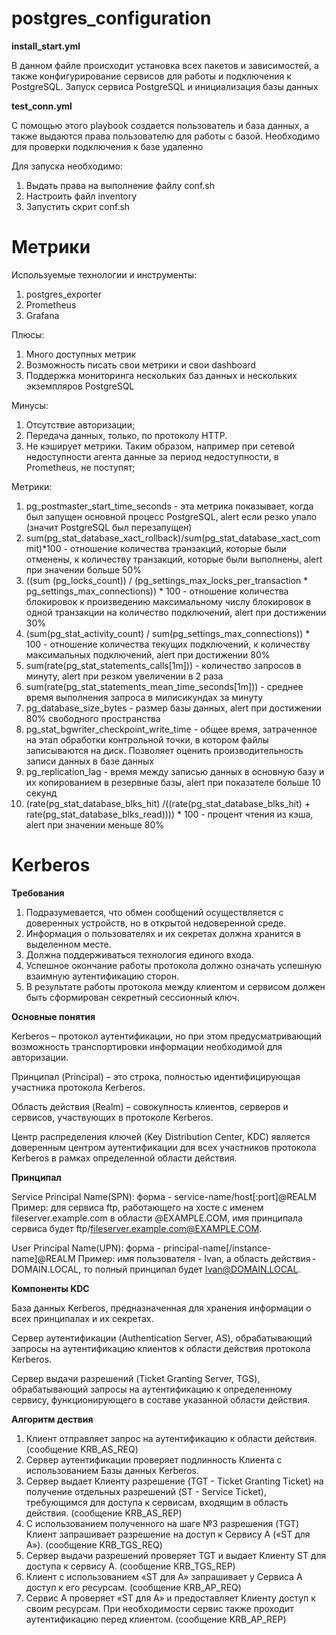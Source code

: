 # postgres_configuration

**install_start.yml**

В данном файле происходит установка всех пакетов и зависимостей, а также конфигурирование сервисов для работы и подключения к PostgreSQL. Запуск сервиса PostgreSQL и инициализация базы данных

**test_conn.yml**

С помощью этого playbook создается пользователь и база данных, а также выдаются права пользователю для работы с базой. Необходимо для проверки подключения к базе удаленно

Для запуска необходимо:

1. Выдать права на выполнение файлу conf.sh
2. Настроить файл inventory
3. Запустить скрит conf.sh

# Метрики

Используемые технологии и инструменты:
1. postgres_exporter
2. Prometheus
3. Grafana

Плюсы: 
1. Много доступных метрик
2. Возможность писать свои метрики и свои dashboard
3. Поддержка мониторинга нескольких баз данных и нескольких экземпляров PostgreSQL

Минусы:
1. Отсутствие авторизации;
2. Передача данных, только, по протоколу HTTP.
3. Не кэширует метрики. Таким образом, например при сетевой недоступности агента данные за период недоступности, в Prometheus, не поступят;

Метрики:
1. pg_postmaster_start_time_seconds - эта метрика показывает, когда был запущен основной процесс PostgreSQL, alert если резко упало (значит PostgreSQL был перезапущен)
2. sum(pg_stat_database_xact_rollback)/sum(pg_stat_database_xact_commit)*100 - отношение количества транзакций, которые были отменены, к количеству транзакций, которые были выполнены, alert при значении больше 50%
3. ((sum (pg_locks_count)) / (pg_settings_max_locks_per_transaction * pg_settings_max_connections)) * 100 - отношение количества блокировок к произведению максимальному числу блокировок в одной транзакции на количество подключений, alert при достижении 30%
4. (sum(pg_stat_activity_count) / sum(pg_settings_max_connections)) * 100 - отношение количества текущих подключений, к количеству максимальных подключений, alert при достижении 80%
5. sum(rate(pg_stat_statements_calls[1m])) - количество запросов в минуту, alert при резком увеличении в 2 раза
6. sum(rate(pg_stat_statements_mean_time_seconds[1m])) - среднее время выполнения запроса в милисикундах за минуту
7. pg_database_size_bytes - размер базы данных, alert при достижении 80% свободного пространства
8. pg_stat_bgwriter_checkpoint_write_time - общее время, затраченное на этап обработки контрольной точки, в котором файлы записываются на диск. Позволяет оценить производительность записи данных в базе данных
9. pg_replication_lag - время между записью данных в основную базу и их копированием в резервные базы, alert при показателе больше 10 секунд
10. (rate(pg_stat_database_blks_hit) /((rate(pg_stat_database_blks_hit) + rate(pg_stat_database_blks_read)))) * 100 - процент чтения из кэша, alert при значении меньше 80%
   
# Kerberos

**Требования**

1. Подразумевается, что обмен сообщений осуществляется с доверенных устройств, но в открытой недоверенной среде.
2. Информация о пользователях и их секретах должна хранится в выделенном месте.
3. Должна поддерживаться технология единого входа.
4. Успешное окончание работы протокола должно означать успешную взаимную аутентификацию сторон.
5. В результате работы протокола между клиентом и сервисом должен быть сформирован секретный сессионный ключ.

**Основные понятия**

Kerberos – протокол аутентификации, но при этом предусматривающий возможность транспортировки информации необходимой для авторизации.

Принципал (Principal) – это строка, полностью идентифицирующая участника протокола Kerberos.

Область действия (Realm) – совокупность клиентов, серверов и сервисов, участвующих в протоколе Kerberos.

Центр распределения ключей (Key Distribution Center, KDC) является доверенным центром аутентификации для всех участников протокола Kerberos в рамках определенной области действия.

**Принципал**

Service Principal Name(SPN): форма - service-name/host[:port]@REALM Пример: для сервиса ftp, работающего на хосте с именем fileserver.example.com в области @EXAMPLE.COM, имя принципала сервиса будет ftp/fileserver.example.com@EXAMPLE.COM.

User Principal Name(UPN): форма - principal-name[/instance-name]@REALM Пример: имя пользователя - Ivan, а область действия - DOMAIN.LOCAL, то полный принципал будет Ivan@DOMAIN.LOCAL.

**Компоненты KDC**

База данных Kerberos, предназначенная для хранения информации о всех принципалах и их секретах.

Сервер аутентификации (Authentication Server, AS), обрабатывающий запросы на аутентификацию клиентов к области действия протокола Kerberos.

Сервер выдачи разрешений (Ticket Granting Server, TGS), обрабатывающий запросы на аутентификацию к определенному сервису, функционирующего в составе указанной области действия.

**Алгоритм дествия**

1. Клиент отправляет запрос на аутентификацию к области действия. (сообщение KRB_AS_REQ)
2. Сервер аутентификации проверяет подлинность Клиента с использованием Базы данных Kerberos. 
3. Сервер выдает Клиенту разрешение (TGT - Ticket Granting Ticket) на получение отдельных разрешений (ST - Service Ticket), требующимся для доступа к сервисам, входящим в область действия. (сообщение KRB_AS_REP)
4. С использованием полученного на шаге №3 разрешения (TGT) Клиент запрашивает разрешение на доступ к Сервису А («ST для А»). (сообщение KRB_TGS_REQ)
5. Сервер выдачи разрешений проверяет TGT и выдает Клиенту ST для доступа к сервису А. (сообщение KRB_TGS_REP)
6. Клиент с использованием «ST для А» запрашивает у Сервиса А доступ к его ресурсам. (сообщение KRB_AP_REQ)
7. Сервис А проверяет «ST для А» и предоставляет Клиенту доступ к своим ресурсам. При необходимости сервис также проходит аутентификацию перед клиентом. (сообщение KRB_AP_REP)







